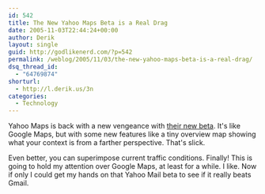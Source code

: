 ```yaml
---
id: 542
title: The New Yahoo Maps Beta is a Real Drag
date: 2005-11-03T22:44:24+00:00
author: Derik
layout: single
guid: http://godlikenerd.com/?p=542
permalink: /weblog/2005/11/03/the-new-yahoo-maps-beta-is-a-real-drag/
dsq_thread_id:
  - "64769874"
shorturl:
  - http://l.derik.us/3n
categories:
  - Technology
---
```

Yahoo Maps is back with a new vengeance with [their new beta](http://maps.yahoo.com/beta/). It's like Google Maps, but with some new features like a tiny overview map showing what your context is from a farther perspective. That's slick.

Even better, you can superimpose current traffic conditions. Finally! This is going to hold my attention over Google Maps, at least for a while. I like. Now if only I could get my hands on that Yahoo Mail beta to see if it really beats Gmail.